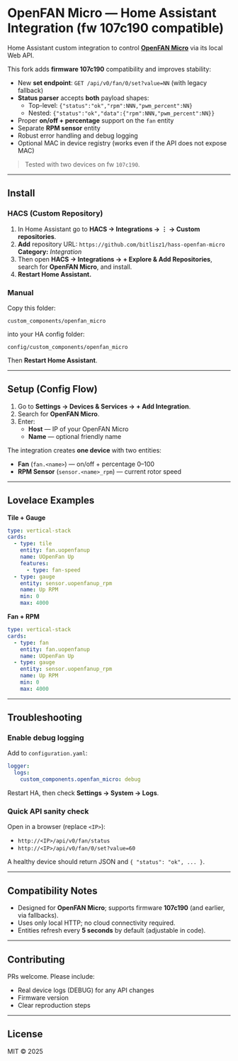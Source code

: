 # OpenFAN Micro — Home Assistant Integration (fw 107c190 compatible)

Home Assistant custom integration to control **[OpenFAN Micro](https://docs.sasakaranovic.com/openfan_micro/)** via its local Web API.

This fork adds **firmware 107c190** compatibility and improves stability:
- New **set endpoint**: `GET /api/v0/fan/0/set?value=NN` (with legacy fallback)
- **Status parser** accepts **both** payload shapes:
  - Top-level: `{"status":"ok","rpm":NNN,"pwm_percent":NN}`
  - Nested: `{"status":"ok","data":{"rpm":NNN,"pwm_percent":NN}}`
- Proper **on/off + percentage** support on the `fan` entity
- Separate **RPM sensor** entity
- Robust error handling and debug logging
- Optional MAC in device registry (works even if the API does not expose MAC)

> Tested with two devices on fw `107c190`.

---

## Install

### HACS (Custom Repository)
1. In Home Assistant go to **HACS → Integrations → ⋮ → Custom repositories**.
2. **Add** repository URL: `https://github.com/bitlisz1/hass-openfan-micro`  
   **Category:** *Integration*
3. Then open **HACS → Integrations → + Explore & Add Repositories**, search for **OpenFAN Micro**, and install.
4. **Restart Home Assistant.**



### Manual
Copy this folder:
```
custom_components/openfan_micro
```
into your HA config folder:
```
config/custom_components/openfan_micro
```
Then **Restart Home Assistant**.

---

## Setup (Config Flow)
1. Go to **Settings → Devices & Services → + Add Integration**.
2. Search for **OpenFAN Micro**.
3. Enter:
   - **Host** — IP of your OpenFAN Micro
   - **Name** — optional friendly name

The integration creates **one device** with two entities:
- **Fan** (`fan.<name>`) — on/off + percentage 0–100
- **RPM Sensor** (`sensor.<name>_rpm`) — current rotor speed

---

## Lovelace Examples

**Tile + Gauge**
```yaml
type: vertical-stack
cards:
  - type: tile
    entity: fan.uopenfanup
    name: UOpenFan Up
    features:
      - type: fan-speed
  - type: gauge
    entity: sensor.uopenfanup_rpm
    name: Up RPM
    min: 0
    max: 4000
```

**Fan + RPM**
```yaml
type: vertical-stack
cards:
  - type: fan
    entity: fan.uopenfanup
    name: UOpenFan Up
  - type: gauge
    entity: sensor.uopenfanup_rpm
    name: Up RPM
    min: 0
    max: 4000
```

---

## Troubleshooting

### Enable debug logging
Add to `configuration.yaml`:
```yaml
logger:
  logs:
    custom_components.openfan_micro: debug
```
Restart HA, then check **Settings → System → Logs**.

### Quick API sanity check
Open in a browser (replace `<IP>`):
- `http://<IP>/api/v0/fan/status`
- `http://<IP>/api/v0/fan/0/set?value=60`

A healthy device should return JSON and `{ "status": "ok", ... }`.

---

## Compatibility Notes

- Designed for **OpenFAN Micro**; supports firmware **107c190** (and earlier, via fallbacks).
- Uses only local HTTP; no cloud connectivity required.
- Entities refresh every **5 seconds** by default (adjustable in code).

---

## Contributing

PRs welcome. Please include:
- Real device logs (DEBUG) for any API changes
- Firmware version
- Clear reproduction steps

---

## License

MIT © 2025
